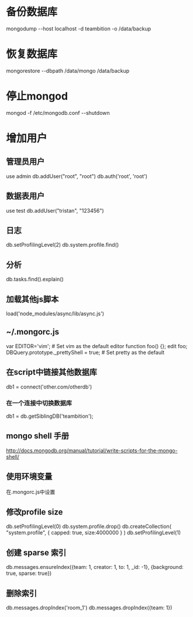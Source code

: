 # 备份数据库
mongodump --host localhost -d teambition -o /data/backup
# 恢复数据库
mongorestore --dbpath /data/mongo /data/backup
# 停止mongod
mongod -f /etc/mongodb.conf --shutdown

# 增加用户
## 管理员用户
use admin
db.addUser("root", "root")
db.auth('root', 'root')
## 数据表用户
use test
db.addUser("tristan", "123456")
## 日志
db.setProfilingLevel(2)
db.system.profile.find()
## 分析
db.tasks.find().explain()

## 加载其他js脚本
load('node_modules/async/lib/async.js')

## ~/.mongorc.js
var EDITOR='vim';  # Set vim as the default editor
function foo() {};
edit foo;
DBQuery.prototype._prettyShell = true;  # Set pretty as the default

## 在script中链接其他数据库
db1 = connect('other.com/otherdb')
### 在一个连接中切换数据库
db1 = db.getSiblingDB('teambition');

## mongo shell 手册
http://docs.mongodb.org/manual/tutorial/write-scripts-for-the-mongo-shell/

## 使用环境变量
在.mongorc.js中设置

## 修改profile size
db.setProfilingLevel(0)
db.system.profile.drop()
db.createCollection( "system.profile", { capped: true, size:4000000 } )
db.setProfilingLevel(1)

## 创建 sparse 索引
db.messages.ensureIndex({team: 1, creator: 1, to: 1, _id: -1}, {background: true, sparse: true})

## 删除索引
db.messages.dropIndex('room_1')
db.messages.dropIndex({team: 1})
